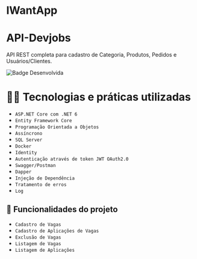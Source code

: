# IWantApp

# API-Devjobs

API REST completa para cadastro de Categoria, Produtos, Pedidos e Usuários/Clientes.

![Badge Desenvolvida](http://img.shields.io/static/v1?label=STATUS&message=%20DESENVOLVIDO&color=GREEN&style=for-the-badge)

# 👨‍💻 Tecnologias e práticas utilizadas
* `ASP.NET Core com .NET 6`
* `Entity Framework Core`
* `Programação Orientada a Objetos`
* `Assíncrono`
* `SQL Server`
* `Docker`
* `Identity`
* `Autenticação através de token JWT OAuth2.0`
* `Swagger/Postman`
* `Dapper`
* `Injeção de Dependência`
* `Tratamento de erros`
* `Log`

## :hammer: Funcionalidades do projeto

* `Cadastro de Vagas`
* `Cadastro de Aplicações de Vagas`
* `Exclusão de Vagas`
* `Listagem de Vagas`
* `Listagem de Aplicações`
